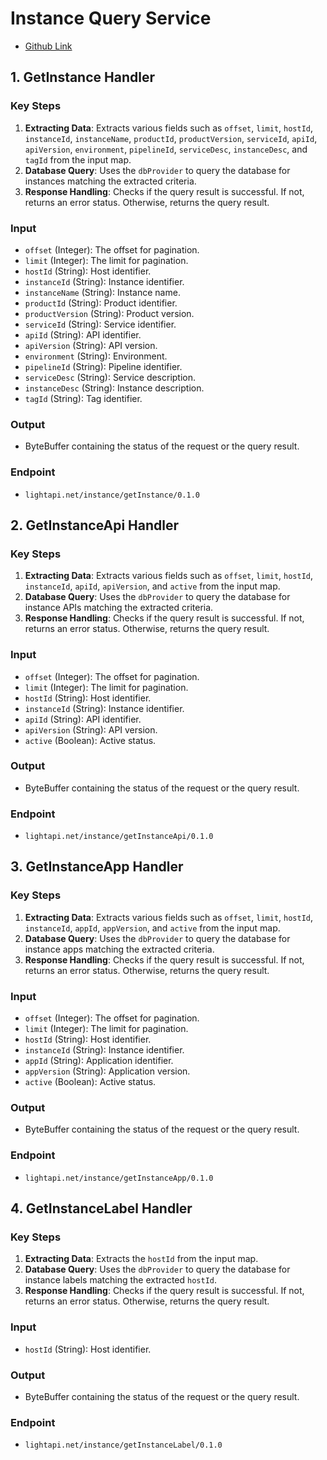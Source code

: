 # Instance Query Service
- [Github Link](https://github.com/lightapi/instance-query)

## 1. GetInstance Handler

### Key Steps
1. **Extracting Data**: Extracts various fields such as `offset`, `limit`, `hostId`, `instanceId`, `instanceName`, `productId`, `productVersion`, `serviceId`, `apiId`, `apiVersion`, `environment`, `pipelineId`, `serviceDesc`, `instanceDesc`, and `tagId` from the input map.
2. **Database Query**: Uses the `dbProvider` to query the database for instances matching the extracted criteria.
3. **Response Handling**: Checks if the query result is successful. If not, returns an error status. Otherwise, returns the query result.

### Input
- `offset` (Integer): The offset for pagination.
- `limit` (Integer): The limit for pagination.
- `hostId` (String): Host identifier.
- `instanceId` (String): Instance identifier.
- `instanceName` (String): Instance name.
- `productId` (String): Product identifier.
- `productVersion` (String): Product version.
- `serviceId` (String): Service identifier.
- `apiId` (String): API identifier.
- `apiVersion` (String): API version.
- `environment` (String): Environment.
- `pipelineId` (String): Pipeline identifier.
- `serviceDesc` (String): Service description.
- `instanceDesc` (String): Instance description.
- `tagId` (String): Tag identifier.

### Output
- ByteBuffer containing the status of the request or the query result.

### Endpoint
- `lightapi.net/instance/getInstance/0.1.0`

## 2. GetInstanceApi Handler

### Key Steps
1. **Extracting Data**: Extracts various fields such as `offset`, `limit`, `hostId`, `instanceId`, `apiId`, `apiVersion`, and `active` from the input map.
2. **Database Query**: Uses the `dbProvider` to query the database for instance APIs matching the extracted criteria.
3. **Response Handling**: Checks if the query result is successful. If not, returns an error status. Otherwise, returns the query result.

### Input
- `offset` (Integer): The offset for pagination.
- `limit` (Integer): The limit for pagination.
- `hostId` (String): Host identifier.
- `instanceId` (String): Instance identifier.
- `apiId` (String): API identifier.
- `apiVersion` (String): API version.
- `active` (Boolean): Active status.

### Output
- ByteBuffer containing the status of the request or the query result.

### Endpoint
- `lightapi.net/instance/getInstanceApi/0.1.0`

## 3. GetInstanceApp Handler

### Key Steps
1. **Extracting Data**: Extracts various fields such as `offset`, `limit`, `hostId`, `instanceId`, `appId`, `appVersion`, and `active` from the input map.
2. **Database Query**: Uses the `dbProvider` to query the database for instance apps matching the extracted criteria.
3. **Response Handling**: Checks if the query result is successful. If not, returns an error status. Otherwise, returns the query result.

### Input
- `offset` (Integer): The offset for pagination.
- `limit` (Integer): The limit for pagination.
- `hostId` (String): Host identifier.
- `instanceId` (String): Instance identifier.
- `appId` (String): Application identifier.
- `appVersion` (String): Application version.
- `active` (Boolean): Active status.

### Output
- ByteBuffer containing the status of the request or the query result.

### Endpoint
- `lightapi.net/instance/getInstanceApp/0.1.0`

## 4. GetInstanceLabel Handler

### Key Steps
1. **Extracting Data**: Extracts the `hostId` from the input map.
2. **Database Query**: Uses the `dbProvider` to query the database for instance labels matching the extracted `hostId`.
3. **Response Handling**: Checks if the query result is successful. If not, returns an error status. Otherwise, returns the query result.

### Input
- `hostId` (String): Host identifier.

### Output
- ByteBuffer containing the status of the request or the query result.

### Endpoint
- `lightapi.net/instance/getInstanceLabel/0.1.0`
